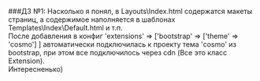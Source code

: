 ###ДЗ №1:
Насколько я понял, в Layouts\Index.html содержатся макеты страниц, а содержимое наполняется в шаблонах Templates\Index\Default.html и т.п.  
После добавления в конфиг 'extensions' => ['bootstrap' => ['theme' => 'cosmo'] ] автоматически подключилась к проекту тема 'cosmo' из bootstrap, при этом все подключилось через cdn (Все это класс Extension).  
Интересненько)